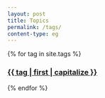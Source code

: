 ```yaml
---
layout: post
title: Topics
permalink: /tags/
content-type: eg
---
```


<style>
.category-content a {
    text-decoration: none;
    color: #4183c4;
}

.category-content a:hover {
    text-decoration: underline;
    color: #4183c4;
}
</style>

<main>
    {% for tag in site.tags %}
        <h3 id="{{ tag | first }}"><a href="/tags/{{tag|first}}">{{ tag | first | capitalize }}</a></h3>
    {% endfor %}
    <br/>
    <br/>
</main>
